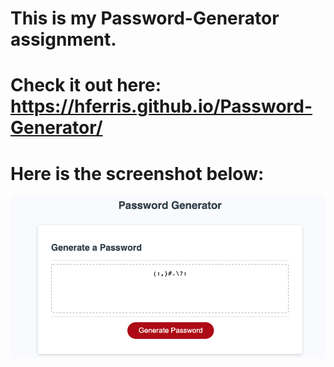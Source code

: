 # This is my Password-Generator assignment.
# Check it out here: https://hferris.github.io/Password-Generator/
# Here is the screenshot below: 
![Alt text](/./Assets/imgs/screen-shot.png?raw=true "Screenshot")